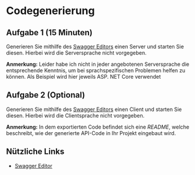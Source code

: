 # Codegenerierung

## Aufgabe 1 (15 Minuten)
Generieren Sie mithilfe des [Swagger Editors](https://editor.swagger.io/) einen Server und starten Sie diesen.
Hierbei wird die Serversprache nicht vorgegeben. 

**Anmerkung:** Leider habe ich nicht in jeder angebotenen  Serversprache die entsprechende Kenntnis, um bei sprachspezifischen  Problemen helfen zu können. Als Beispiel wird hier jeweils ASP. NET Core verwendet

## Aufgabe 2 (Optional)
Generieren Sie mithilfe des [Swagger Editors](https://editor.swagger.io/) einen Client und starten Sie diesen.
Hierbei wird die Clientsprache nicht vorgegeben. 

**Anmerkung:** In dem exportierten Code befindet sich eine *README*, welche beschreibt, wie der generierte API-Code in Ihr Projekt eingebaut wird.       

## Nützliche Links
- [Swagger Editor](https://editor.swagger.io/)